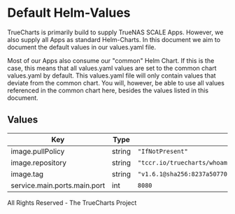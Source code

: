 # Default Helm-Values

TrueCharts is primarily build to supply TrueNAS SCALE Apps.
However, we also supply all Apps as standard Helm-Charts. In this document we aim to document the default values in our values.yaml file.

Most of our Apps also consume our "common" Helm Chart.
If this is the case, this means that all values.yaml values are set to the common chart values.yaml by default. This values.yaml file will only contain values that deviate from the common chart.
You will, however, be able to use all values referenced in the common chart here, besides the values listed in this document.

## Values

| Key | Type | Default | Description |
|-----|------|---------|-------------|
| image.pullPolicy | string | `"IfNotPresent"` |  |
| image.repository | string | `"tccr.io/truecharts/whoami"` |  |
| image.tag | string | `"v1.6.1@sha256:8237a50770d438e4daecbc5fca4ea981fc19daa0a6efa9b4a8a3a6e5a7a40666"` |  |
| service.main.ports.main.port | int | `8080` |  |

All Rights Reserved - The TrueCharts Project
